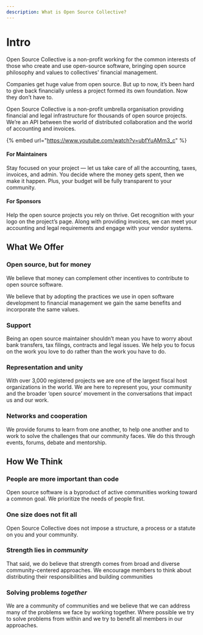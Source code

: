```yaml
---
description: What is Open Source Collective?
---
```


# Intro

Open Source Collective is a non-profit working for the common interests of those who create and use open-source software, bringing open source philosophy and values to collectives' financial management.

Companies get huge value from open source. But up to now, it’s been hard to give back financially unless a project formed its own foundation. Now they don’t have to.

Open Source Collective is a non-profit umbrella organisation providing financial and legal infrastructure for thousands of open source projects. We’re an API between the world of distributed collaboration and the world of accounting and invoices.

{% embed url="https://www.youtube.com/watch?v=ubfYuAMm3_c" %}

#### For Maintainers

Stay focused on your project — let us take care of all the accounting, taxes, invoices, and admin. You decide where the money gets spent, then we make it happen. Plus, your budget will be fully transparent to your community.

#### For Sponsors

Help the open source projects you rely on thrive. Get recognition with your logo on the project’s page. Along with providing invoices, we can meet your accounting and legal requirements and engage with your vendor systems.

## What We Offer

### Open source, but for money

We believe that money can complement other incentives to contribute to open source software. 

We believe that by adopting the practices we use in open software development to financial management we gain the same benefits and incorporate the same values.

### Support

Being an open source maintainer shouldn’t mean you have to worry about bank transfers, tax filings, contracts and legal issues. We help you to focus on the work you love to do rather than the work you have to do. 

### Representation and unity  

With over 3,000 registered projects we are one of the largest fiscal host organizations in the world. We are here to represent you, your community and the broader ‘open source’ movement in the conversations that impact us and our work. 

### Networks and cooperation

We provide forums to learn from one another, to help one another and to work to solve the challenges that our community faces. We do this through events, forums, debate and mentorship.

## How We Think

### People are more important than code

Open source software is a byproduct of active communities working toward a common goal. We prioritize the needs of people first. 

### One size does not fit all

Open Source Collective does not impose a structure, a process or a statute on you and your community. 

### Strength lies in _community_

That said, we do believe that strength comes from broad and diverse community-centered approaches. We encourage members to think about distributing their responsibilities and building communities 

### Solving problems _together_

We are a community of communities and we believe that we can address many of the problems we face by working together. Where possible we try to solve problems from within and we try to benefit all members in our approaches.
